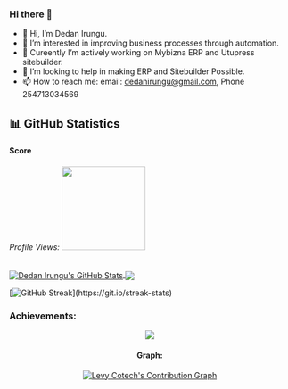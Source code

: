 ### Hi there 👋

<!--
**dedanirungu/dedanirungu** is a ✨ _special_ ✨ repository because its `README.md` (this file) appears on your GitHub profile.

Here are some ideas to get you started:
-->
- 👋 Hi, I’m Dedan Irungu.
- 👀 I’m interested in improving business processes through automation.
- 🌱 Cureently I’m actively working on Mybizna ERP and Utupress sitebuilder.
- 💞️ I’m looking to help in making ERP and Sitebuilder Possible.
- 📫 How to reach me: email: dedanirungu@gmail.com, Phone 254713034569 

## 📊 GitHub Statistics
#### Score
<h6 >Profile Views: <img src="https://profile-counter.glitch.me/dedanirungu/count.svg" width="150px"/></h6>
<a href="https://github.com/dedanirungu/dedanirungu">
  <img align="center" src="https://github-readme-stats.vercel.app/api?username=dedanirungu&show_icons=true&line_height=27&count_private=true&title_color=f48c06&text_color=c9cacc&icon_color=2bbc8a&bg_color=000000" alt="Dedan Irungu's GitHub Stats" />
</a><a href="https://github.com/dedanirungu/github-readme-stats">
  <img align="center" src="https://github-readme-stats.vercel.app/api/top-langs/?username=dedanirungu&theme=highcontrast" />
</a>

[![GitHub Streak](https://github-readme-streak-stats.herokuapp.com/?user=dedanirungu&theme=highcontrast&layout=compa")](https://git.io/streak-stats)

### Achievements:

<div align="center">  
<img align="center" src="https://github-profile-trophy.vercel.app/?username=dedanirungu&margin-w=15&margin-h=15" />


#### Graph:
<!-- https://github.com/dedanirungu/github-readme-activity-graph -->
<a href="https://github.com/dedanirungu/github-readme-activity-graph"><img alt="Levy Cotech's Contribution Graph" src="https://activity-graph.herokuapp.com/graph?username=dedanirungu&bg_color=1F222E&color=F8D866&line=31e981&point=FFFFFF&hide_border=true" /></a>
